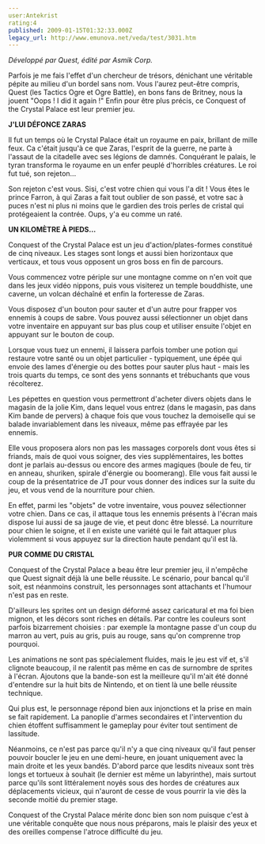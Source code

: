 ```yaml
---
user:Antekrist
rating:4
published: 2009-01-15T01:32:33.000Z
legacy_url: http://www.emunova.net/veda/test/3031.htm
---
```

_Développé par Quest, édité par Asmik Corp._  

  

Parfois je me fais l'effet d'un chercheur de trésors, dénichant une véritable pépite au milieu d'un bordel sans nom. Vous l'aurez peut-être compris, Quest (les Tactics Ogre et Ogre Battle), en bons fans de Britney, nous la jouent "Oops ! I did it again !" Enfin pour être plus précis, ce Conquest of the Crystal Palace est leur premier jeu.  

  

**J'LUI DÉFONCE ZARAS**  

Il fut un temps où le Crystal Palace était un royaume en paix, brillant de mille feux. Ca c'était jusqu'à ce que Zaras, l'esprit de la guerre, ne parte à l'assaut de la citadelle avec ses légions de damnés. Conquérant le palais, le tyran transforma le royaume en un enfer peuplé d'horribles créatures. Le roi fut tué, son rejeton...  

Son rejeton c'est vous. Sisi, c'est votre chien qui vous l'a dit ! Vous êtes le prince Farron, à qui Zaras a fait tout oublier de son passé, et votre sac à puces n'est ni plus ni moins que le gardien des trois perles de cristal qui protégeaient la contrée. Oups, y'a eu comme un raté.  

  

**UN KILOMÈTRE À PIEDS...**  

Conquest of the Crystal Palace est un jeu d'action/plates-formes constitué de cinq niveaux. Les stages sont longs et aussi bien horizontaux que verticaux, et tous vous opposent un gros boss en fin de parcours.  

Vous commencez votre périple sur une montagne comme on n'en voit que dans les jeux vidéo nippons, puis vous visiterez un temple bouddhiste, une caverne, un volcan déchaîné et enfin la forteresse de Zaras.  

Vous disposez d'un bouton pour sauter et d'un autre pour frapper vos ennemis à coups de sabre. Vous pouvez aussi sélectionner un objet dans votre inventaire en appuyant sur bas plus coup et utiliser ensuite l'objet en appuyant sur le bouton de coup.  

Lorsque vous tuez un ennemi, il laissera parfois tomber une potion qui restaure votre santé ou un objet particulier - typiquement, une épée qui envoie des lames d'énergie ou des bottes pour sauter plus haut - mais les trois quarts du temps, ce sont des yens sonnants et trébuchants que vous récolterez.  

Les pépettes en question vous permettront d'acheter divers objets dans le magasin de la jolie Kim, dans lequel vous entrez (dans le magasin, pas dans Kim bande de pervers) à chaque fois que vous touchez la demoiselle qui se balade invariablement dans les niveaux, même pas effrayée par les ennemis.  

Elle vous proposera alors non pas les massages corporels dont vous êtes si friands, mais de quoi vous soigner, des vies supplémentaires, les bottes dont je parlais au-dessus ou encore des armes magiques (boule de feu, tir en anneau, shuriken, spirale d'énergie ou boomerang). Elle vous fait aussi le coup de la présentatrice de JT pour vous donner des indices sur la suite du jeu, et vous vend de la nourriture pour chien.  

En effet, parmi les "objets" de votre inventaire, vous pouvez sélectionner votre chien. Dans ce cas, il attaque tous les ennemis présents à l'écran mais dispose lui aussi de sa jauge de vie, et peut donc être blessé. La nourriture pour chien le soigne, et il en existe une variété qui le fait attaquer plus violemment si vous appuyez sur la direction haute pendant qu'il est là.  

  

**PUR COMME DU CRISTAL**  

Conquest of the Crystal Palace a beau être leur premier jeu, il n'empêche que Quest signait déjà là une belle réussite. Le scénario, pour bancal qu'il soit, est néanmoins construit, les personnages sont attachants et l'humour n'est pas en reste.  

D'ailleurs les sprites ont un design déformé assez caricatural et ma foi bien mignon, et les décors sont riches en détails. Par contre les couleurs sont parfois bizarrement choisies : par exemple la montagne passe d'un coup du marron au vert, puis au gris, puis au rouge, sans qu'on comprenne trop pourquoi.  

Les animations ne sont pas spécialement fluides, mais le jeu est vif et, s'il clignote beaucoup, il ne ralentit pas même en cas de surnombre de sprites à l'écran. Ajoutons que la bande-son est la meilleure qu'il m'ait été donné d'entendre sur la huit bits de Nintendo, et on tient là une belle réussite technique.  

Qui plus est, le personnage répond bien aux injonctions et la prise en main se fait rapidement. La panoplie d'armes secondaires et l'intervention du chien étoffent suffisamment le gameplay pour éviter tout sentiment de lassitude.  

Néanmoins, ce n'est pas parce qu'il n'y a que cinq niveaux qu'il faut penser pouvoir boucler le jeu en une demi-heure, en jouant uniquement avec la main droite et les yeux bandés. D'abord parce que lesdits niveaux sont très longs et tortueux à souhait (le dernier est même un labyrinthe), mais surtout parce qu'ils sont littéralement noyés sous des hordes de créatures aux déplacements vicieux, qui n'auront de cesse de vous pourrir la vie dès la seconde moitié du premier stage.  

  

Conquest of the Crystal Palace mérite donc bien son nom puisque c'est à une véritable conquête que nous nous préparons, mais le plaisir des yeux et des oreilles compense l'atroce difficulté du jeu.